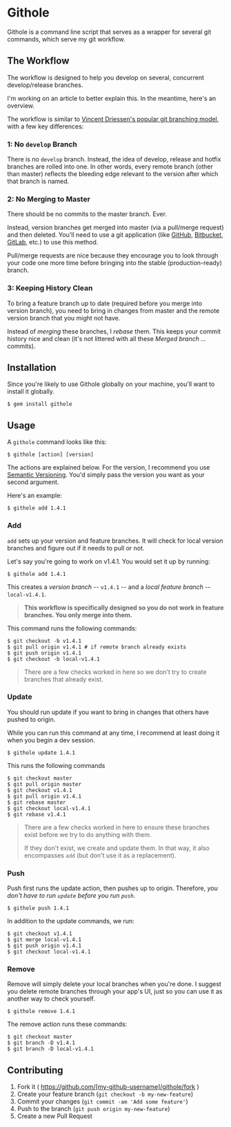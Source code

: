 Githole
================

Githole is a command line script that serves as a wrapper for several git
commands, which serve my git workflow.

The Workflow
----------------

The workflow is designed to help you develop on several, concurrent
develop/release branches.

I'm working on an article to better explain this. In the meantime, here's an
overview.

The workflow is similar to [Vincent Driessen's popular git branching
model](http://nvie.com/posts/a-successful-git-branching-model/), with a few key
differences:

### 1: No `develop` Branch

There is no `develop` branch. Instead, the idea of develop, release and hotfix
branches are rolled into one. In other words, every remote branch (other than
master) reflects the bleeding edge relevant to the version after which that
branch is named.

### 2: No Merging to Master

There should be no commits to the master branch. Ever.

Instead, version branches get merged into master (via a pull/merge request) and
then deleted. You'll need to use a git application (like
[GitHub](https://github.com/), [Bitbucket](https://bitbucket.org/),
[GitLab](https://about.gitlab.com/), etc.) to use this method.

Pull/merge requests are nice because they encourage you to look through your
code one more time before bringing into the stable (production-ready) branch.

### 3: Keeping History Clean

To bring a feature branch up to date (required before you merge into version
branch), you need to bring in changes from master and the remote version branch
that you might not have.

Instead of *merging* these branches, I *rebase* them. This keeps your commit
history nice and clean (it's not littered with all these *Merged branch ...*
commits).

Installation
----------------

Since you're likely to use Githole globally on your machine, you'll want to
install it globally.

```text
$ gem install githole
```

Usage
----------------

A `githole` command looks like this:

```text
$ githole [action] [version]
```

The actions are explained below. For the version, I recommend you use
[Semantic Versioning](http://semver.org/). You'd simply pass the version you
want as your second argument.

Here's an example:

```text
$ githole add 1.4.1
```

### Add

`add` sets up your version and feature branches. It will check for local
version branches and figure out if it needs to pull or not.

Let's say you're going to work on v1.4.1. You would set it up by running:

```text
$ githole add 1.4.1
```

This creates a *version branch* -- `v1.4.1` -- and a *local feature branch* --
`local-v1.4.1`.

> **This workflow is specifically designed so you do not work in feature
> branches. You only merge into them.**

This command runs the following commands:

```text
$ git checkout -b v1.4.1
$ git pull origin v1.4.1 # if remote branch already exists
$ git push origin v1.4.1
$ git checkout -b local-v1.4.1
```

> There are a few checks worked in here so we don't try to create branches that
> already exist.

### Update

You should run update if you want to bring in changes that others have pushed
to origin.

While you can run this command at any time, I recommend at least doing it when
you begin a dev session.

```text
$ githole update 1.4.1
```

This runs the following commands

```text
$ git checkout master
$ git pull origin master
$ git checkout v1.4.1
$ git pull origin v1.4.1
$ git rebase master
$ git checkout local-v1.4.1
$ git rebase v1.4.1
```

> There are a few checks worked in here to ensure these branches exist before
> we try to do anything with them.
>
> If they don't exist, we create and update them. In that way, it also
> encompasses `add` (but don't use it as a replacement).

### Push

Push first runs the update action, then pushes up to origin. Therefore, *you
don't have to run `update` before you run `push`.*

```text
$ githole push 1.4.1
```

In addition to the update commands, we run:

```text
$ git checkout v1.4.1
$ git merge local-v1.4.1
$ git push origin v1.4.1
$ git checkout local-v1.4.1
```

### Remove

Remove will simply delete your local branches when you're done. I suggest you
delete remote branches through your app's UI, just so you can use it as another
way to check yourself.

```text
$ githole remove 1.4.1
```

The remove action runs these commands:

```text
$ git checkout master
$ git branch -D v1.4.1
$ git branch -D local-v1.4.1
```

Contributing
----------------

1. Fork it ( https://github.com/[my-github-username]/githole/fork )
2. Create your feature branch (`git checkout -b my-new-feature`)
3. Commit your changes (`git commit -am 'Add some feature'`)
4. Push to the branch (`git push origin my-new-feature`)
5. Create a new Pull Request
